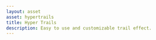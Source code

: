 ```yaml
---
layout: asset
asset: hypertrails
title: Hyper Trails
description: Easy to use and customizable trail effect.
---
```

